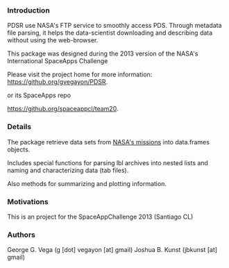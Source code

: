 ### Introduction
PDSR use NASA's FTP service to smoothly access PDS. Through metadata 
file parsing, it helps the data-scientist downloading and describing
data without using the web-browser.

This package was designed during the 2013 version of the NASA's 
International SpaceApps Challenge

Please visit the project home for more information:
https://github.org/gvegayon/PDSR.

or its SpaceApps repo

https://github.org/spaceappcl/team20.

### Details
The package retrieve data sets from 
[NASA's missions](http://pds.jpl.nasa.gov/tools/dsstatus/dsidStatus.jsp?sortOpt1=di.dsid&sortOpt2=&sortOpt3=&sortOpt4=&sortOpt5=&nodename=ALL&col2=dm.msnname&col3=&col4=&col5=&Go=Submit)
into data.frames objects.

Includes special functions for parsing lbl archives into nested lists
and naming and characterizing data (tab files).

Also methods for summarizing and plotting information.

### Motivations
This is an project for the SpaceAppChallenge 2013 (Santiago CL)

### Authors
George G. Vega (g [dot] vegayon [at] gmail)
Joshua B. Kunst (jbkunst [at] gmail)
